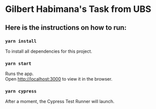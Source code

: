 # Gilbert Habimana's Task from UBS

## Here is the instructions on how to run:

### `yarn install`

To install all dependencies for this project.

### `yarn start`

Runs the app.\
Open [http://localhost:3000](http://localhost:3000) to view it in the browser.


### `yarn cypress`

After a moment, the Cypress Test Runner will launch.